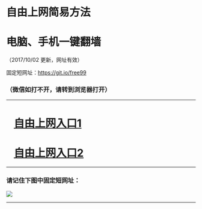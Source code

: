 ﻿# 自由上网简易方法

# 电脑、手机一键翻墙

（2017/10/02 更新，网址有效）

固定短网址：https://git.io/free99

### （微信如打不开，请转到浏览器打开）


***





# &nbsp;&nbsp; <a href="http://ft326554855.fwtz-zhenx1001.xyz/fwqtz01.html?t=100200112350 " target="_blank">自由上网入口1</a>
# &nbsp;&nbsp; <a href="http://ft231731464.fw-tzzhen1002.xyz/fwqtz02.html?t=100200132680 " target="_blank">自由上网入口2</a>
***

### 请记住下图中固定短网址：

<img src="https://s3-us-west-2.amazonaws.com/fwq-1001/yjfq-20170905okok.png" /> 


***


